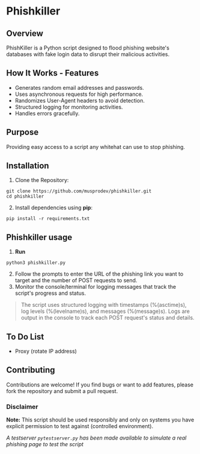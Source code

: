 # Phishkiller

## Overview

PhishKiller is a Python script designed to flood phishing website's databases with fake login data to disrupt their malicious activities.

## How It Works - Features

- Generates random email addresses and passwords.
- Uses asynchronous requests for high performance.
- Randomizes User-Agent headers to avoid detection.
- Structured logging for monitoring activities.
- Handles errors gracefully.

## Purpose
Providing easy access to a script any whitehat can use to stop phishing.

## Installation
1. Clone the Repository:
```
git clone https://github.com/musprodev/phishkiller.git
cd phishkiller
```
2. Install dependencies using **pip**:
```
pip install -r requirements.txt
```

## Phishkiller usage

1. **Run** 
```
python3 phishkiller.py
 ```
2. Follow the prompts to enter the URL of the phishing link you want to target and the number of POST requests to send.
3. Monitor the console/terminal for logging messages that track the script's progress and status.

> The script uses structured logging with timestamps (%(asctime)s), log levels (%(levelname)s), and messages (%(message)s). Logs are output in the console to track each POST request's status and details.

## To Do List

 - Proxy (rotate IP address)

## Contributing

Contributions are welcome! If you find bugs or want to add features, please fork the repository and submit a pull request.

 ### Disclaimer
**Note:** This script should be used responsibly and only on systems you have explicit permission to test against (controlled environment). 

*A testserver `pytestserver.py` has been made available to simulate a real phishing page to test the script*
